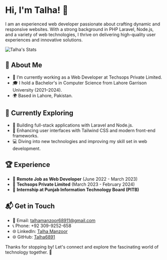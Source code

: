 # Hi, I'm Talha! 👋

I am an experienced web developer passionate about crafting dynamic and responsive websites. With a strong background in PHP Laravel, Node.js, and a variety of web technologies, I thrive on delivering high-quality user experiences and innovative solutions.

![Talha's Stats](https://github-readme-stats.vercel.app/api?username=Talha6891&theme=vue-dark&show_icons=true&hide_border=true&count_private=true)

## 🚀 About Me

- 🔭 I’m currently working as a Web Developer at Techsops Private Limited.
- 🎓 I hold a Bachelor's in Computer Science from Lahore Garrison University (2021–2024).
- 🌍 Based in Lahore, Pakistan.

## 🌱 Currently Exploring

- 🚀 Building full-stack applications with Laravel and Node.js.
- 🎨 Enhancing user interfaces with Tailwind CSS and modern front-end frameworks.
- 💻 Diving into new technologies and improving my skill set in web development.

## 🏆 Experience

- 🏢 **Remote Job as Web Developer** (June 2022 - March 2023)
- 🏢 **Techsops Private Limited** (March 2023 - February 2024)
- 🏢 **Internship at Punjab Information Technology Board (PITB)**

## 📬 Get in Touch

- 💬 Email: [talhamanzoor68911@gmail.com](mailto:talhamanzoor68911@gmail.com)
- 📞 Phone: +92 309-9252-658
- 🌐 LinkedIn: [Talha Manzoor](https://www.linkedin.com/in/talha-manozor-112a57269)
- 🌐 GitHub: [Talha6891](https://github.com/Talha6891)

Thanks for stopping by! Let's connect and explore the fascinating world of technology together. 🚀
